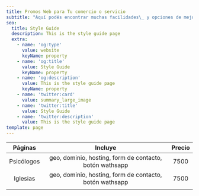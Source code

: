 ```yaml
---
title: Promos Web para Tu comercio o servicio
subtitle: "Aquí podés encontrar muchas facilidades\_ y opciones de mejora para tu actual o nuevo sitio web."
seo:
  title: Style Guide
  description: This is the style guide page
  extra:
    - name: 'og:type'
      value: website
      keyName: property
    - name: 'og:title'
      value: Style Guide
      keyName: property
    - name: 'og:description'
      value: This is the style guide page
      keyName: property
    - name: 'twitter:card'
      value: summary_large_image
    - name: 'twitter:title'
      value: Style Guide
    - name: 'twitter:description'
      value: This is the style guide page
template: page
---
```

|   Páginas  |                         Incluye                         | Precio |
|:----------:|:-------------------------------------------------------:|:------:|
| Psicólogos | geo, dominio, hosting, form de contacto, botón wathsapp |  7500  |
|  Iglesias  | geo, dominio, hosting, form de contacto, botón wathsapp |  7500  |
|            |                                                         |        |
